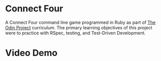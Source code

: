 # Connect Four
A Connect Four command line game programmed in Ruby as part of 
[The Odin Project](https://www.theodinproject.com/) curriculum. The primary 
learning objectives of this project were to practice with RSpec, testing, and
Test-Driven Development.

# Video Demo
